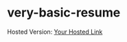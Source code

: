 # very-basic-resume
Hosted Version: [Your Hosted Link](https://github.com/shah9380/very-basic-resume/edit/main/README.md)
